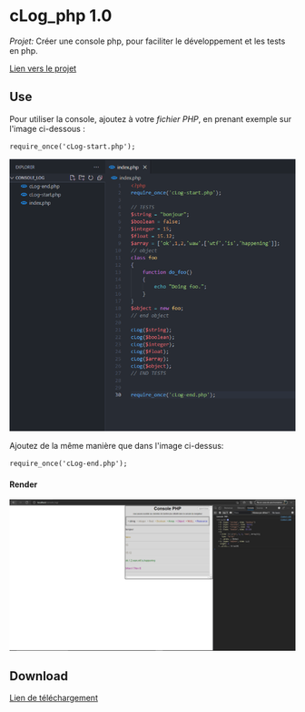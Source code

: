 # cLog_php 1.0

*Projet:* Créer une console php, pour faciliter le développement et les tests en php.

[Lien vers le projet](https://tanguy-jpg.github.io/cLog_php/)

## Use

Pour utiliser la console, ajoutez à votre *fichier PHP*, en prenant exemple sur l'image ci-dessous :

```diff
require_once('cLog-start.php');
```

![Example of Use](exampleOfUse.PNG)

Ajoutez de la même manière que dans l'image ci-dessus:

```diff
require_once('cLog-end.php');
```
#### Render

![Example of render](render.PNG)

## Download

[Lien de téléchargement](https://drive.google.com/uc?export=download&id=1fCA9XAhLPebVBlZMLEsf71czkF_3D3ZL)

